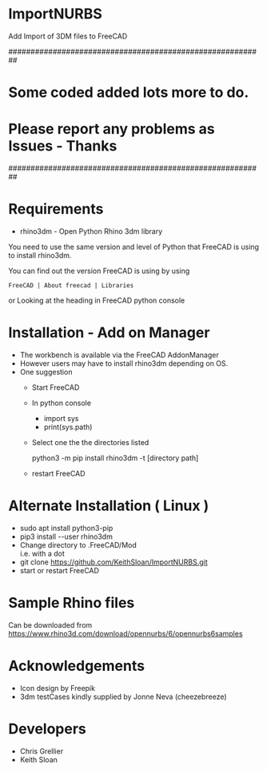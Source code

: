 
# ImportNURBS

  Add Import of 3DM files to FreeCAD

##########################################################
# Some coded added lots more to do.                      #
# Please report any problems as Issues - Thanks          #
##########################################################
  
# Requirements 

* rhino3dm - Open Python Rhino 3dm library 

You need to use the same version and level of Python that FreeCAD is using to
install rhino3dm. 

You can find out the version FreeCAD is using by using
 
    FreeCAD | About freecad | Libraries 
or
    Looking at the heading in FreeCAD python console   
  
# Installation - Add on Manager

 * The workbench is available via the FreeCAD AddonManager
 * However users may have to install rhino3dm depending on OS.
 * One suggestion
     - Start FreeCAD
     - In python console
        - import sys
        - print(sys.path)
         
     - Select one the the directories listed
     
       python3 -m pip install rhino3dm -t [directory path]
     
     - restart FreeCAD

# Alternate Installation ( Linux )

 * sudo apt install python3-pip
 * pip3 install --user rhino3dm
 * Change directory to .FreeCAD/Mod   
   i.e. with a dot
 * git clone  https://github.com/KeithSloan/ImportNURBS.git
 * start or restart FreeCAD
 
# Sample Rhino files

  Can be downloaded from https://www.rhino3d.com/download/opennurbs/6/opennurbs6samples 

# Acknowledgements

  * Icon design by Freepik
  * 3dm testCases kindly supplied by Jonne Neva (cheezebreeze)

# Developers 
  
 * Chris Grellier
 * Keith Sloan
  
